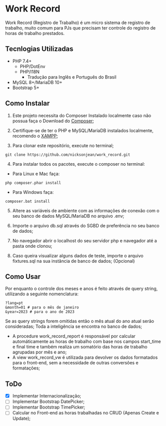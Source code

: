 # Work Record

Work Record (Registro de Trabalho) é um micro sistema de registro de trabalho, muito comum para PJs que precisam ter controle do registro de horas de trabalho prestados.

## Tecnlogias Utilizadas

* PHP 7.4+
  * PHP/DotEnv
  * PHP/I18N
    * Tradução para Inglês e Português do Brasil
* MySQL 8+/MariaDB 10+
* Bootstrap 5+

## Como Instalar

1) Este projeto necessita do Composer Instalado localmente caso não possua faça o Download do [Composer](https://getcomposer.org/download/);

2) Certifique-se de ter o PHP e MySQL/MariaDB instalados localmente, recomendo o [XAMPP](https://www.apachefriends.org/pt_br/download.html);

3) Para clonar este repositório, execute no terminal;

```#!/bin/bash
git clone https://github.com/nicksonjean/work_record.git
```

4) Para instalar todos os pacotes, execute o composer no terminal:

* Para Linux e Mac faça:

```#!/bin/bash
php composer.phar install
```

* Para Windows faça:

```#!/bin/bash
composer.bat install
```

5) Altere as variáveis de ambiente com as informações de conexão com o seu banco de dados MySQL/MariaDB no arquivo .env;

6) Importe o arquivo db.sql através do SGBD de preferência no seu banco de dados;

7) No navegador abrir o localhost do seu servidor php e navegador até a pasta onde clonou;

8) Caso queira visualizar alguns dados de teste, importe o arquivo fixtures.sql na sua instância de banco de dados; (Opcional)

## Como Usar

Por enquanto o controle dos meses e anos é feito através de query string, utilizando a seguinte nomenclatura:

```text
?lang=pt
&month=01 # para o mês de janeiro
&year=2023 # para o ano de 2023

```

Se as query strings forem omitidas então o mês atual do ano atual serão consideradas;
Toda a inteligência se encontra no banco de dados;

* A procedure work_record_report é responsável por calcular automáticamente as horas de trabalho com base nos campos start_time e final time e também realiza um somatório das horas de trabalho agrupadas por mês e ano;
* A view work_record_vw é utilizada para devolver os dados formatados para o front-end, sem a necessidade de outras conversões e formatações;

## ToDo

- [x] Implementar Internacionalização;
- [ ] Implementar Bootstrap DatePicker;
- [ ] Implementar Bootstrap TimePicker;
- [ ] Calcular no Front-end as horas trabalhadas no CRUD (Apenas Create e Update);
